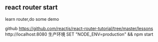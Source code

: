 **react router start**
---
learn router,do some demo

github  https://github.com/reactjs/react-router-tutorial/tree/master/lessons
 http://localhost:8080
生产环境
SET "NODE_ENV=production" && npm start